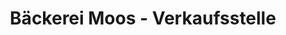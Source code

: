 ---
title: "Bäckerei Moos - Verkaufsstelle"
url: /asslar/baeckerei-moos-verkaufsstelle/
shop: Bäckerei
---